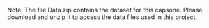 Note: The file Data.zip contains the dataset for this capsone. Please download and unzip it to access the data files used in this project.
